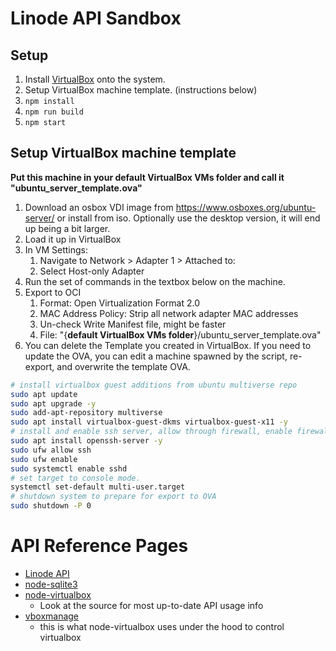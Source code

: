 # Linode API Sandbox

## Setup

1. Install [VirtualBox](https://www.virtualbox.org/wiki/Downloads) onto the system.
1. Setup VirtualBox machine template. (instructions below)
1. `npm install`
1. `npm run build`
1. `npm start`

## Setup VirtualBox machine template

**Put this machine in your default VirtualBox VMs folder and call it "ubuntu_server_template.ova"**

1. Download an osbox VDI image from https://www.osboxes.org/ubuntu-server/ or install from iso. Optionally use the desktop version, it will end up being a bit larger.
1. Load it up in VirtualBox
1. In VM Settings:
   1. Navigate to Network > Adapter 1 > Attached to:
   1. Select Host-only Adapter
1. Run the set of commands in the textbox below on the machine.
1. Export to OCI
   1. Format: Open Virtualization Format 2.0
   1. MAC Address Policy: Strip all network adapter MAC addresses
   1. Un-check Write Manifest file, might be faster
   1. File: "{**default VirtualBox VMs folder**}/ubuntu_server_template.ova"
1. You can delete the Template you created in VirtualBox. If you need to update the OVA, you can edit a machine spawned by the script, re-export, and overwrite the template OVA.

```bash
# install virtualbox guest additions from ubuntu multiverse repo
sudo apt update
sudo apt upgrade -y
sudo add-apt-repository multiverse
sudo apt install virtualbox-guest-dkms virtualbox-guest-x11 -y
# install and enable ssh server, allow through firewall, enable firewall
sudo apt install openssh-server -y
sudo ufw allow ssh
sudo ufw enable
sudo systemctl enable sshd
# set target to console mode.
systemctl set-default multi-user.target
# shutdown system to prepare for export to OVA
sudo shutdown -P 0
```

# API Reference Pages

- [Linode API](https://www.linode.com/docs/api/)
- [node-sqlite3](https://github.com/mapbox/node-sqlite3/wiki/API)
- [node-virtualbox](https://github.com/Node-Virtualization/node-virtualbox)
  - Look at the source for most up-to-date API usage info
- [vboxmanage](https://www.virtualbox.org/manual/ch08.html)
  - this is what node-virtualbox uses under the hood to control virtualbox
